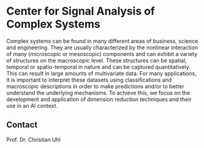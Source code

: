 # Center for Signal Analysis of Complex Systems

Complex systems can be found in many different areas of business, science and engineering. They are usually characterized by the nonlinear interaction of many (microscopic or mesoscopic) components and can exhibit a variety of structures on the macroscopic level. These structures can be spatial, temporal or spatio-temporal in nature and can be captured quantitatively. This can result in large amounts of multivariate data. For many applications, it is important to interpret these datasets using classifications and macroscopic descriptions in order to make predictions and/or to better understand the underlying mechanisms. To achieve this, we focus on the development and application of dimension reduction techniques and their use in an AI context.


## Contact
Prof. Dr. Christian Uhl
